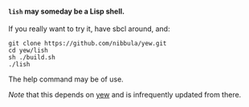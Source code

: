 #### `lish` may someday be a Lisp shell.

If you really want to try it, have sbcl around, and:

```
git clone https://github.com/nibbula/yew.git
cd yew/lish
sh ./build.sh
./lish
```

The help command may be of use.

*Note* that this depends on [yew](https://github.com/nibbula/yew) and is infrequently updated from there.
